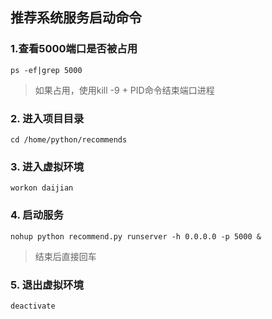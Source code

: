 ## 推荐系统服务启动命令

### 1.查看5000端口是否被占用

```linux
ps -ef|grep 5000
```

> 如果占用，使用kill -9 + PID命令结束端口进程

### 2. 进入项目目录

```linux
cd /home/python/recommends
```

### 3. 进入虚拟环境

```linux
workon daijian
```

### 4. 启动服务

```linux
nohup python recommend.py runserver -h 0.0.0.0 -p 5000 &
```

> 结束后直接回车

### 5. 退出虚拟环境

```linux
deactivate
```

